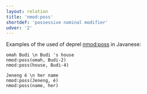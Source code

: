 ```yaml
---
layout: relation
title: 'nmod:poss'
shortdef: 'possessive nominal modifier'
udver: '2'
---
```


Examples of the used of deprel [nmod:poss]() in Javanese:

~~~ sdparse
omah Budi \n Budi 's house
nmod:poss(omah, Budi-2)
nmod:poss(house, Budi-4)
~~~

~~~ sdparse
Jeneng é \n her name
nmod:poss(Jeneng, é)
nmod:poss(name, her)
~~~

<!-- Interlanguage links updated Út 9. května 2023, 20:04:21 CEST -->
